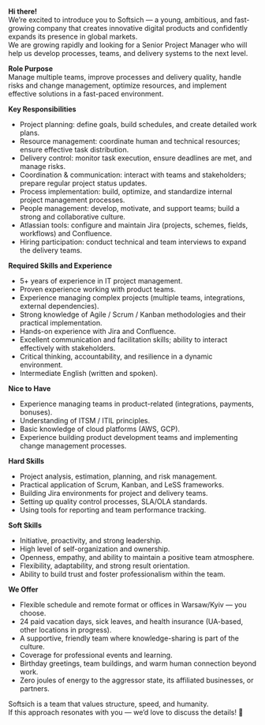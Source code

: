 **Hi there!**  
We’re excited to introduce you to Softsich — a young, ambitious, and fast-
growing company that creates innovative digital products and confidently
expands its presence in global markets.  
We are growing rapidly and looking for a Senior Project Manager who will help
us develop processes, teams, and delivery systems to the next level.

**Role Purpose**  
Manage multiple teams, improve processes and delivery quality, handle risks
and change management, optimize resources, and implement effective solutions
in a fast-paced environment.

**Key Responsibilities**

  * Project planning: define goals, build schedules, and create detailed work plans.
  * Resource management: coordinate human and technical resources; ensure effective task distribution.
  * Delivery control: monitor task execution, ensure deadlines are met, and manage risks.
  * Coordination & communication: interact with teams and stakeholders; prepare regular project status updates.
  * Process implementation: build, optimize, and standardize internal project management processes.
  * People management: develop, motivate, and support teams; build a strong and collaborative culture.
  * Atlassian tools: configure and maintain Jira (projects, schemes, fields, workflows) and Confluence.
  * Hiring participation: conduct technical and team interviews to expand the delivery teams.  
  

**Required Skills and Experience**

  * 5+ years of experience in IT project management.
  * Proven experience working with product teams.
  * Experience managing complex projects (multiple teams, integrations, external dependencies).
  * Strong knowledge of Agile / Scrum / Kanban methodologies and their practical implementation.
  * Hands-on experience with Jira and Confluence.
  * Excellent communication and facilitation skills; ability to interact effectively with stakeholders.
  * Critical thinking, accountability, and resilience in a dynamic environment.
  * Intermediate English (written and spoken).  
  

**Nice to Have**

  * Experience managing teams in product-related (integrations, payments, bonuses).
  * Understanding of ITSM / ITIL principles.
  * Basic knowledge of cloud platforms (AWS, GCP).
  * Experience building product development teams and implementing change management processes.  
  

**Hard Skills**

  * Project analysis, estimation, planning, and risk management.
  * Practical application of Scrum, Kanban, and LeSS frameworks.
  * Building Jira environments for project and delivery teams.
  * Setting up quality control processes, SLA/OLA standards.
  * Using tools for reporting and team performance tracking.  
  

**Soft Skills**

  * Initiative, proactivity, and strong leadership.
  * High level of self-organization and ownership.
  * Openness, empathy, and ability to maintain a positive team atmosphere.
  * Flexibility, adaptability, and strong result orientation.
  * Ability to build trust and foster professionalism within the team.  
  

**We Offer**

  * Flexible schedule and remote format or offices in Warsaw/Kyiv — you choose.
  * 24 paid vacation days, sick leaves, and health insurance (UA-based, other locations in progress).
  * A supportive, friendly team where knowledge-sharing is part of the culture.
  * Coverage for professional events and learning.
  * Birthday greetings, team buildings, and warm human connection beyond work.
  * Zero joules of energy to the aggressor state, its affiliated businesses, or partners.

Softsich is a team that values structure, speed, and humanity.  
If this approach resonates with you — we’d love to discuss the details! 🚀